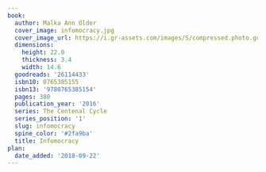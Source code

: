```yaml
---
book:
  author: Malka Ann Older
  cover_image: infomocracy.jpg
  cover_image_url: https://i.gr-assets.com/images/S/compressed.photo.goodreads.com/books/1444883445l/26114433._SX98_.jpg
  dimensions:
    height: 22.0
    thickness: 3.4
    width: 14.6
  goodreads: '26114433'
  isbn10: 0765385155
  isbn13: '9780765385154'
  pages: 380
  publication_year: '2016'
  series: The Centenal Cycle
  series_position: '1'
  slug: infomocracy
  spine_color: '#2fa9ba'
  title: Infomocracy
plan:
  date_added: '2018-09-22'
---
```

